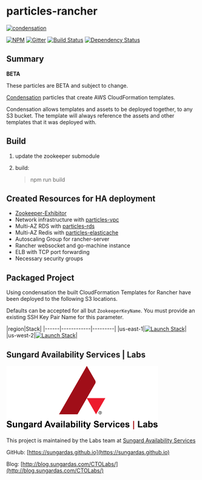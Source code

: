 # particles-rancher

[![condensation][condensation-image]][condensation-url]

[![NPM][npm-image]][npm-url]
[![Gitter][gitter-image]][gitter-url]
[![Build Status][travis-image]][travis-url]
[![Dependency Status][daviddm-image]][daviddm-url]

## Summary

**BETA**

These particles are BETA and subject to change.

[Condensation](https://github.com/SungardAS/condensation) particles that create AWS CloudFormation templates.

Condensation allows templates and assets to be deployed together,
to any S3 bucket.  The template will always reference the assets and other templates that it
was deployed with.


## Build

1. update the zookeeper submodule
2. build:

    > npm run build

## Created Resources for HA deployment
* [Zookeeper-Exhibitor](https://github.com/mbabineau/cloudformation-zookeeper)
* Network infrastructure with [particles-vpc](https://github.com/sungardas/particles-vpc)
* Multi-AZ RDS with [particles-rds](https://github.com/sungardas/particles-rds)
* Multi-AZ Redis with [particles-elasticache](https://github.com/sungardas/particles-elasticache)
* Autoscaling Group for rancher-server
* Rancher websocket and go-machine instance
* ELB with TCP port forwarding
* Necessary security groups

## Packaged Project

Using condensation the built CloudFormation Templates for Rancher
have been deployed to the following S3 locations.

Defaults can be accepted for all but `ZookeeperKeyName`.  You must provide an existing SSH Key Pair Name for this parameter.

|region|Stack|
|------|------------|---------|
|us-east-1|[![Launch Stack](https://s3.amazonaws.com/cloudformation-examples/cloudformation-launch-stack.png)](https://console.aws.amazon.com/cloudformation/home?region=us-east-1#/stacks/new?stackName=rancher-ha&templateURL=https://s3.amazonaws.com/condensation-particles.us-east-1/particles-rancher/master/particles/cftemplates/ha/full_stack.template.json)|
|us-west-2|[![Launch Stack](https://s3.amazonaws.com/cloudformation-examples/cloudformation-launch-stack.png)](https://console.aws.amazon.com/cloudformation/home?region=us-west-2#/stacks/new?stackName=rancher-ha&templateURL=https://s3.amazonaws.com/condensation-particles.us-west-2/particles-rancher/master/particles/cftemplates/ha/full_stack.template.json)|


## Sungard Availability Services | Labs
[![Sungard Availability Services | Labs][labs-image]][labs-github-url]

This project is maintained by the Labs team at [Sungard Availability
Services](http://sungardas.com)

GitHub: [https://sungardas.github.io](https://sungardas.github.io)

Blog:
[http://blog.sungardas.com/CTOLabs/](http://blog.sungardas.com/CTOLabs/)

[labs-github-url]: https://sungardas.github.io
[labs-image]: https://raw.githubusercontent.com/SungardAS/repo-assets/master/images/logos/sungardas-labs-logo-small.png
[condensation-image]: https://raw.githubusercontent.com/SungardAS/condensation/master/docs/images/condensation_logo.png
[condensation-url]: https://github.com/SungardAS/condensation
[npm-image]: https://badge.fury.io/js/particles-rancher.svg
[npm-url]: https://npmjs.org/package/particles-rancher
[gitter-image]: https://badges.gitter.im/Join%20Chat.svg
[gitter-url]: https://gitter.im/SungardAS/condensation?utm_source=badge&utm_medium=badge&utm_campaign=pr-badge
[travis-image]: https://travis-ci.org/SungardAS/particles-rancher.svg?branch=master
[travis-url]: https://travis-ci.org/SungardAS/particles-rancher
[daviddm-image]: https://david-dm.org/SungardAS/particles-rancher.svg?theme=shields.io
[daviddm-url]: https://david-dm.org/SungardAS/particles-rancher
